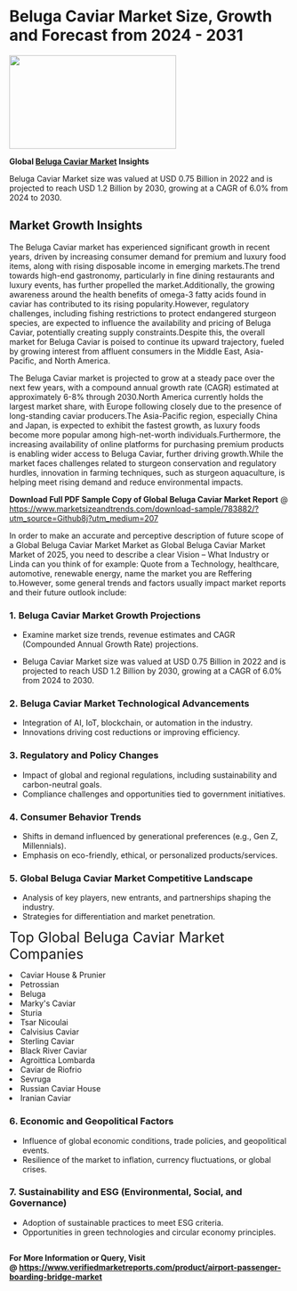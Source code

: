 <H1>Beluga Caviar Market Size, Growth and Forecast from 2024 - 2031</H1><img class="aligncenter size-medium wp-image-584254" src="https://thirdeyenews.in/wp-content/uploads/2024/09/Global-Market-Research-300x168.jpeg" alt="" width="300" height="168" /><p><strong>Global&nbsp;<a href="https://www.marketsizeandtrends.com/download-sample/783882/?utm_source=Github8j?utm_medium=207">Beluga Caviar Market</a> Insights</strong></p><p>Beluga Caviar Market size was valued at USD 0.75 Billion in 2022 and is projected to reach USD 1.2 Billion by 2030, growing at a CAGR of 6.0% from 2024 to 2030.</p><p><h2>Market Growth Insights</h2> The Beluga Caviar market has experienced significant growth in recent years, driven by increasing consumer demand for premium and luxury food items, along with rising disposable income in emerging markets.The trend towards high-end gastronomy, particularly in fine dining restaurants and luxury events, has further propelled the market.Additionally, the growing awareness around the health benefits of omega-3 fatty acids found in caviar has contributed to its rising popularity.However, regulatory challenges, including fishing restrictions to protect endangered sturgeon species, are expected to influence the availability and pricing of Beluga Caviar, potentially creating supply constraints.Despite this, the overall market for Beluga Caviar is poised to continue its upward trajectory, fueled by growing interest from affluent consumers in the Middle East, Asia-Pacific, and North America.<p>The Beluga Caviar market is projected to grow at a steady pace over the next few years, with a compound annual growth rate (CAGR) estimated at approximately 6-8% through 2030.North America currently holds the largest market share, with Europe following closely due to the presence of long-standing caviar producers.The Asia-Pacific region, especially China and Japan, is expected to exhibit the fastest growth, as luxury foods become more popular among high-net-worth individuals.Furthermore, the increasing availability of online platforms for purchasing premium products is enabling wider access to Beluga Caviar, further driving growth.While the market faces challenges related to sturgeon conservation and regulatory hurdles, innovation in farming techniques, such as sturgeon aquaculture, is helping meet rising demand and reduce environmental impacts.<p><span class=""><strong>Download Full PDF Sample Copy of Global Beluga Caviar Market Report</strong> @ <a href="https://www.marketsizeandtrends.com/download-sample/783882/?utm_source=Github8j?utm_medium=207" target="_blank">https://www.marketsizeandtrends.com/download-sample/783882/?utm_source=Github8j?utm_medium=207</a></span></p><p>In order to make an accurate and perceptive description of future scope of a Global&nbsp;Beluga Caviar Market Market as Global&nbsp;Beluga Caviar Market Market of 2025, you need to describe a clear Vision &ndash; What Industry or Linda can you think of for example: Quote from a Technology, healthcare, automotive, renewable energy, name the market you are Reffering to.However, some general trends and factors usually impact market reports and their future outlook include:</p><h3>1.&nbsp;<strong>Beluga Caviar Market Growth Projections</strong></h3><ul><li>Examine market size trends, revenue estimates and CAGR (Compounded Annual Growth Rate) projections.</li><li><p>Beluga Caviar Market size was valued at USD 0.75 Billion in 2022 and is projected to reach USD 1.2 Billion by 2030, growing at a CAGR of 6.0% from 2024 to 2030.</p></li></ul><h3>2.&nbsp;<strong>Beluga Caviar Market Technological Advancements</strong></h3><ul><li>Integration of AI, IoT, blockchain, or automation in the industry.</li><li>Innovations driving cost reductions or improving efficiency.</li></ul><h3>3.&nbsp;<strong>Regulatory and Policy Changes</strong></h3><ul><li>Impact of global and regional regulations, including sustainability and carbon-neutral goals.</li><li>Compliance challenges and opportunities tied to government initiatives.</li></ul><h3>4.&nbsp;<strong>Consumer Behavior Trends</strong></h3><ul><li>Shifts in demand influenced by generational preferences (e.g., Gen Z, Millennials).</li><li>Emphasis on eco-friendly, ethical, or personalized products/services.</li></ul><h3>5.&nbsp;<strong>Global Beluga Caviar Market Competitive Landscape</strong></h3><ul><li>Analysis of key players, new entrants, and partnerships shaping the industry.</li><li>Strategies for differentiation and market penetration.</li></ul><p data-pm-slice="1 1 []"><span style="color: inherit; font-family: inherit; font-size: 25px;">Top Global Beluga Caviar Market Companies</span></p><div class="" data-test-id=""><p><li>Caviar House & Prunier</li><li> Petrossian</li><li> Beluga</li><li> Marky's Caviar</li><li> Sturia</li><li> Tsar Nicoulai</li><li> Calvisius Caviar</li><li> Sterling Caviar</li><li> Black River Caviar</li><li> Agroittica Lombarda</li><li> Caviar de Riofrio</li><li> Sevruga</li><li> Russian Caviar House</li><li> Iranian Caviar</li></p></div><h3>6.&nbsp;<strong>Economic and Geopolitical Factors</strong></h3><ul><li>Influence of global economic conditions, trade policies, and geopolitical events.</li><li>Resilience of the market to inflation, currency fluctuations, or global crises.</li></ul><h3>7.&nbsp;<strong>Sustainability and ESG (Environmental, Social, and Governance)</strong></h3><ul><li>Adoption of sustainable practices to meet ESG criteria.</li><li>Opportunities in green technologies and circular economy principles.</li></ul><h2><strong style="font-size: 14px;">For More Information or Query, Visit @&nbsp;</strong><a style="background-color: #ffffff; font-size: 14px;" href="https://www.marketsizeandtrends.com/report/beluga-caviar-market/" target="_blank">https://www.verifiedmarketreports.com/product/airport-passenger-boarding-bridge-market</a></h2>